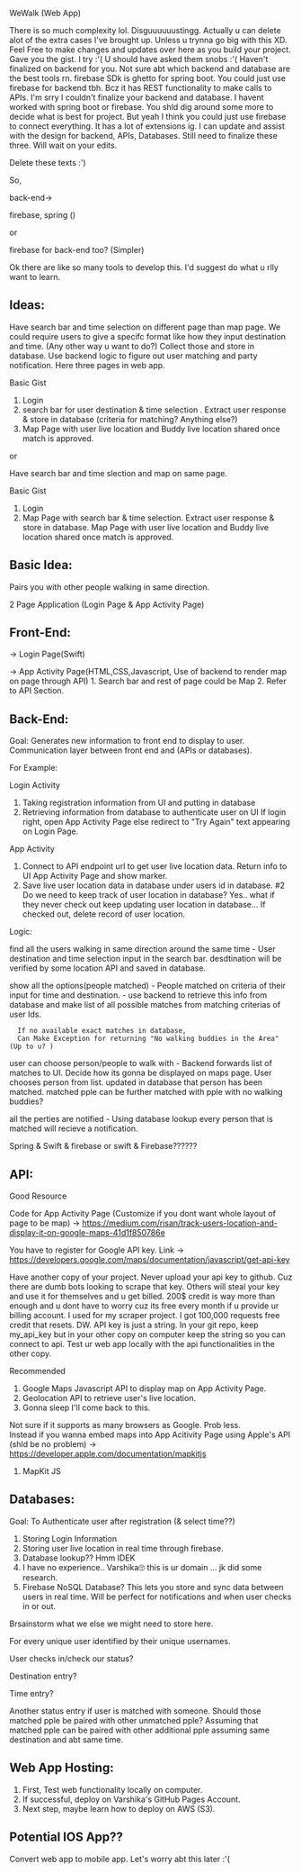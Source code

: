 WeWalk (Web App)

There is so much complexity lol. Disguuuuuustingg.
Actually u can delete alot of the extra cases I've brought up. Unless u trynna go big with this XD.
Feel Free to make changes and updates over here as you build your project.
Gave you the gist. I try :'(
U should have asked them snobs :'(
Haven't finalized on backend for you.
Not sure abt which backend and database are the best tools rn.
firebase SDk is ghetto for spring boot. You could just use firebase for backend tbh. 
Bcz it has REST functionality to make calls to APIs. 
I'm srry I couldn't finalize your backend and database. I havent worked with spring boot or firebase.
You shld dig around some more
to decide what is best for project. But yeah I think you could just use firebase to connect everything.
It has a lot of extensions ig. 
I can update and assist with the design for backend, APIs, Databases. Still need to finalize these three.
Will wait on your edits. 

Delete these texts :')

So,

back-end-> 

firebase, spring ()

or 

firebase for back-end too? (Simpler)

Ok there are like so many tools to develop this. I'd suggest do what u rlly want to learn.

Ideas:
-----

Have search bar and time selection on different page than map page.
We could require users to give a specifc format like how they input destination and time. (Any other way u want to do?)
Collect those and store in database.
Use backend logic to figure out user matching and party notification.
Here three pages in web app. 

Basic Gist

1) Login
2) search bar for user destination & time selection . Extract user response & store in database (criteria for matching? Anything else?) 
3) Map Page with user live location and Buddy live location shared once match is approved.
   

or 

Have search bar and time slection and map on same page. 

Basic Gist

1) Login
2) Map Page with search bar & time selection. Extract user response & store in database. Map 
Page with user live location and Buddy live location shared once match is approved.


Basic Idea:
------
Pairs you with other people walking in same direction.

2 Page Application (Login Page & App Activity Page)


Front-End:
------

-> Login Page(Swift)

-> App Activity Page(HTML,CSS,Javascript, Use of backend to render map on page through API)
      1. Search bar and rest of page could be Map
      2. Refer to API Section.


Back-End:
------

Goal: 
Generates new information to front end to display to user. 
Communication layer between front end and (APIs or databases).

For Example:

Login Activity 
1.  Taking registration information from UI and putting in database
2.  Retrieving information from database to authenticate user on UI
      If login right,
        open App Activity Page
      else
        redirect to "Try Again" text appearing on Login Page.

App Activity
1. Connect to API endpoint url to get user live location data. Return info to UI App Activity Page and show marker.
2. Save live user location data in database under users id in database. 
#2 Do we need to keep track of user location in database?
Yes.. what if they never check out keep updating user location in database... 
If checked out, delete record of user location.


Logic:

  find all the users walking in same direction around the same time
    - User destination and time selection input in the search bar.
      desdtination will be verified by some location API and saved in database.
      
  show all the options(people matched)
    - People matched on criteria of their input for time and destination. 
    - use backend to retrieve this info from database and make list of all possible matches
      from matching criterias of user Ids.
      
      If no available exact matches in database, 
      Can Make Exception for returning "No walking buddies in the Area" (Up to u? )
      
  user can choose person/people to walk with
    - Backend forwards list of matches to UI. 
      Decide how its gonna be displayed on maps page. 
      User chooses person from list.
      updated in database that person has been matched.
      matched pple can be further matched with pple with no walking buddies?
      
  
  all the perties are notified
    - Using database lookup every person that is matched will recieve a notification.


Spring & Swift & firebase or swift & Firebase??????


API:
------
Good Resource

Code for App Activity Page (Customize if you dont want
whole layout of page to be map) -> https://medium.com/risan/track-users-location-and-display-it-on-google-maps-41d1f850786e 

You have to register for Google API key. Link -> https://developers.google.com/maps/documentation/javascript/get-api-key

Have another copy of your project. Never upload your api key to github. Cuz there are dumb bots looking to scrape that key.
Others will steal your key and use it for themselves and u get billed. 
200$ credit is way more than enough and u dont have to worry cuz its free every month if u provide ur billing account.
I used for my scraper project. I got 100,000 requests free credit that resets. DW.
API key is just a string. In your git repo, keep my_api_key but in your other copy on computer keep the string so you can
connect to api.
Test ur web app locally with the api functionalities in the other copy. 

 Recommended

1) Google Maps Javascript API to display map on App Activity Page.
2) Geolocation API to retrieve user's live location.
3) Gonna sleep I'll come back to this.

Not sure if it supports as many browsers as Google. Prob less.  
Instead if you wanna embed maps into App Acitivity Page using Apple's API (shld be no problem) -> https://developer.apple.com/documentation/mapkitjs
1) MapKit JS


Databases:
------

Goal: To Authenticate user after registration (& select time??) 

1. Storing Login Information 
2. Storing user live location in real time through firebase.
3. Database lookup?? Hmm IDEK
4. I have no experience.. Varshika🙄 this is ur domain … jk did some research. 
5. Firebase NoSQL Database? This lets you store and sync data between users in real time.
Will be perfect for notifications and when user checks in or out.

Brsainstorm what we else we might need to store here.

For every unique user identified by their unique usernames.

User checks in/check our status?

Destination entry?

Time entry?

Another status entry if user is matched with someone. Should those matched pple be paired with other unmatched pple?
Assuming that matched pple can be paired with other additional pple assuming same destination and abt same time.


Web App Hosting:
------

1. First, Test web functionality locally on computer.
2. If successful, deploy on Varshika's GitHub Pages Account.
3. Next step, maybe learn how to deploy on AWS (S3).


Potential IOS App?? 
------
Convert web app to mobile app.
Let's worry abt this later :'(

